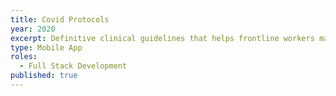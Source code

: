 ```yaml
---
title: Covid Protocols
year: 2020
excerpt: Definitive clinical guidelines that helps frontline workers make real-time decisions during the COVID-19 pandemic, in partnership with Brigham and Women’s.
type: Mobile App
roles:
  - Full Stack Development
published: true
---
```

